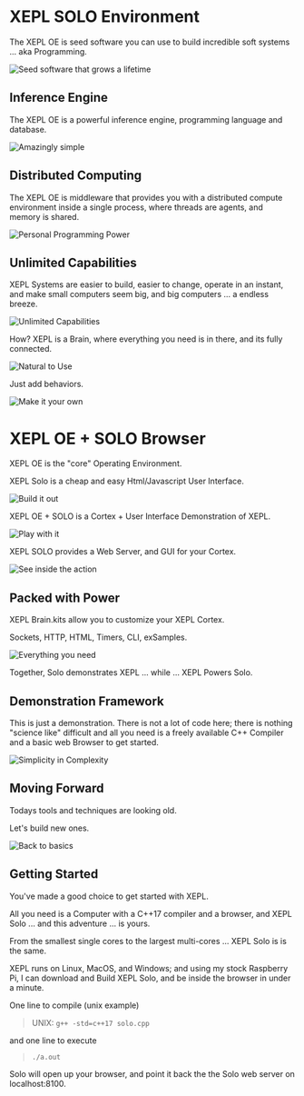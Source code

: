 
# XEPL SOLO Environment

The XEPL OE is seed software you can use to build incredible soft systems ... aka Programming.

![Seed software that grows a lifetime](https://www.xepl.net/images/solo/DALL·E%202024-02-16%2012.51.04.jpg)

## Inference Engine

The XEPL OE is a powerful inference engine, programming language and database.

![Amazingly simple](https://www.xepl.net/images/idea/DALL·E%202024-03-30%2017.43.03.jpg)

## Distributed Computing

The XEPL OE is middleware that provides you with a distributed compute environment inside a single process, where threads are agents, and memory is shared.

![Personal Programming Power](https://www.xepl.net/images/idea/DALL·E%202024-03-30%2017.43.01.jpg)

## Unlimited Capabilities

XEPL Systems are easier to build, easier to change, operate in an instant, and make small computers seem big, and big computers ... a endless breeze.

![Unlimited Capabilities](https://www.xepl.net/images/cortex_machines/DALL·E%202024-05-02%2012.13.35.jpg)

How? XEPL is a Brain, where everything you need is in there, and its fully connected.

![Natural to Use](https://www.xepl.net/images/cortex/DALL·E%202024-04-23%2009.01.02.jpg)

Just add behaviors.

![Make it your own](https://www.xepl.net/images/cortex/DALL·E%202024-04-24%2009.15.32.jpg)

# XEPL OE + SOLO Browser

XEPL OE is the "core" Operating Environment.

XEPL Solo is a cheap and easy Html/Javascript User Interface.

![Build it out](https://www.xepl.net/images/aiarteest/DALL·E%202024-03-06%2015.06.01.jpg)

XEPL OE + SOLO is a Cortex + User Interface Demonstration of XEPL.

![Play with it](https://www.xepl.net/images/aiarteest/DALL·E%202024-03-06%2015.08.00.jpg)

XEPL SOLO provides a Web Server, and GUI for your Cortex.

![See inside the action](https://www.xepl.net/images/aiarteest/DALL·E%202024-04-24%2009.40.40.jpg)

## Packed with Power

XEPL Brain.kits allow you to customize your XEPL Cortex.  

Sockets, HTTP, HTML, Timers, CLI, exSamples.

![Everything you need](https://www.xepl.net/images/solo/DALL·E%202024-02-16%2012.48.58.jpg)

Together, Solo demonstrates XEPL ... while ... XEPL Powers Solo.

## Demonstration Framework

This is just a demonstration.  There is not a lot of code here; there is nothing "science like" difficult and all you need is a freely available C++ Compiler and a basic web Browser to get started.

![Simplicity in Complexity](https://www.xepl.net/images/neurons/DALL·E%202024-03-24%2014.11.51.jpg)

## Moving Forward

Todays tools and techniques are looking old.

Let's build new ones.

![Back to basics](https://www.xepl.net/images/oldschool/DALL·E%202024-05-02%2011.41.57.jpg)

## Getting Started

You've made a good choice to get started with XEPL.

All you need is a Computer with a C++17 compiler and a browser, and XEPL Solo ... and this adventure ... is yours.

From the smallest single cores to the largest multi-cores ...  XEPL Solo is is the same.

XEPL runs on Linux, MacOS, and Windows; and using my stock Raspberry Pi, I can download and Build XEPL Solo, and be inside the browser in under a minute.

One line to compile (unix example)

> UNIX: `g++ -std=c++17 solo.cpp`

and one line to execute

> `./a.out`

Solo will open up your browser, and point it back the the Solo web server on localhost:8100.


